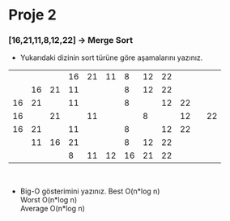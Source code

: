 # Proje 2

### [16,21,11,8,12,22] -> Merge Sort

- Yukarıdaki dizinin sort türüne göre aşamalarını yazınız.


|  |  |  |  |  |  |  |  |  |  |  |  |
|--|--|--|--|--|--|--|--|--|--|--|--|
|  |  |  |16|21|11|8 |12|22|  |  |  |
|  |16|21|11|  |  |8 |12|22|  |  |  |
|16|21|  |11|  |  |8 |  |12|22|  |  |
|16|  |21|  |11|  |  |8 |  |12|  |22|
|16|21|  |11|  |  |8 |  |12|22|  |  |
|  |11|16|21|  |  |8 |12|22|  |  |  |
|  |  |  |8|11|12|16|21|22|  |  |  |

<br />

- Big-O gösterimini yazınız.
  Best O(n\*log n)  <br />
  Worst O(n\*log n) <br />
  Average O(n\*log n) <br />
